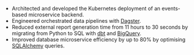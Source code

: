 - Architected and developed the Kubernetes deployment of an events-based
  microservice backend. 
- Engineered orchestrated data pipelines with [Dagster](https://dagster.io).
- Reduced external report generation time from 11 hours to 30 seconds by
  migrating from Python to SQL with [dbt](https://www.getdbt.com/) and
  [BigQuery](https://cloud.google.com/bigquery/).
- Improved database microservice efficiency by up to 80% by optimising
  [SQLAlchemy](https://www.sqlalchemy.org/) queries.